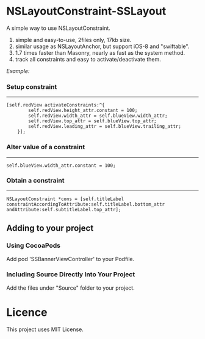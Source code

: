 # NSLayoutConstraint-SSLayout
A simple way to use NSLayoutConstraint.
1. simple and easy-to-use, 2files only, 17kb size.
2. similar usage as NSLayoutAnchor, but support iOS-8 and "swiftable".
2. 1.7 times faster than Masonry, nearly as fast as the system method.
3. track all constraints and easy to activate/deactivate them.

*Example:*
### Setup constraint
***
```
[self.redView activateConstraints:^{
        self.redView.height_attr.constant = 100;
        self.redView.width_attr = self.blueView.width_attr;
        self.redView.top_attr = self.blueView.top_attr;
        self.redView.leading_attr = self.blueView.trailing_attr;
    }];
```
### Alter value of a constraint
***
```
self.blueView.width_attr.constant = 100;
```
### Obtain a constraint
***
```
NSLayoutConstraint *cons = [self.titleLabel constraintAccordingToAttribute:self.titleLabel.bottom_attr andAttribute:self.subtitleLabel.top_attr];
```
## Adding to your project
### Using CocoaPods
Add pod 'SSBannerViewController' to your Podfile.

### Including Source Directly Into Your Project
Add the files under "Source" folder to your project.

# Licence
This project uses MIT License.
